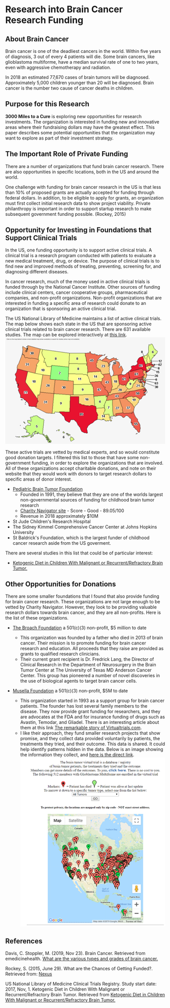 # Research into Brain Cancer Research Funding
## About Brain Cancer

Brain cancer is one of the deadliest cancers in the world. Within five years of diagnosis, 3 out of every 4 patients will die. Some brain cancers, like glioblastoma multiforme, have a median survival rate of one to two years, even with aggressive chemotherapy and radiation.

In 2018 an estimated 77,670 cases of brain tumors will be diagnosed. Approximately 5,000 children younger than 20 will be diagnosed. Brain cancer is the number two cause of cancer deaths in children.

## Purpose for this Research

**3000 Miles to a Cure** is exploring new opportunities for research investments.  The organization is interested in funding new and innovative areas where their fundraising dollars may have the greatest effect.  This paper describes some potential opportunities that the organization may want to explore as part of their investment strategy.    

## The Important Role of Private Funding

There are a number of organizations that fund brain cancer research.  There are also opportunities in specific locations, both in the US and around the world. 

One challenge with funding for brain cancer research in the US is that less than 10% of proposed grants are actually accepted for funding through federal dollars.  In addition, to be eligible to apply for grants, an organization must first collect initial research data to show project viability. Private philanthropy is important in order to support startup research to make subsequent government funding possible. (Rockey, 2015) 


## Opportunity for Investing in Foundations that Support Clinical Trials 
 In the US, one funding opportunity is to support active clinical trials. A clinical trial is a research program conducted with patients to evaluate a new medical treatment, drug, or device. The purpose of clinical trials is to find new and improved methods of treating, preventing, screening for, and diagnosing different diseases. 

In cancer research, much of the money used in active clinical trials is funded through by the National Cancer Institute.  Other sources of funding include clinical centers, cancer cooperative groups, pharmaceutical companies, and non-profit organizations.  Non-profit organizations that are interested in funding a specific area of research could donate to an organization that is sponsoring an active clinical trial.  

The US National Library of Medicine maintains a list of active clinical trials.  The map below shows each state in the US that are sponsoring active clinical trials related to brain cancer research.  There are 631 available studies.  The map can be explored interactively at [this link](https://clinicaltrials.gov/ct2/results/map?cond=&term=brain+cancer&cntry=&state=&city=&dist=&map=NA%3AUS&recrs=a&recrs=f).    
![clinical trial map](clinicaltrials.png "Clinical Trials")

These active trials are vetted by medical experts, and so would constitute good donation targets.  I filtered this list to those that have some non-government funding, in order to explore the organizations that are involved.  All of these organizations accept charitable donations, and note on their website that they would work with  donors to target research dollars to specific areas of donor interest.  

- [Pediatric Brain Tumor Foundation](http://www.curethekids.org/)  
  *   Founded in 1991, they believe that they are one of the worlds largest non-governmental sources of funding for childhood brain tumor research 
  * [Charity Navigator site](https://www.charitynavigator.org/index.cfm?bay=search.summary&orgid=8067) - Score - Good - 89.05/100 
  *  Revenue in 2018 approximately $10M
- St Jude Children's Research Hospital
- The Sidney Kimmel Comprehensive Cancer Center at Johns Hopkins University
- St Baldrick's Foundation, which is the largest funder of childhood cancer research aside from the US goverment.  

There are several studies in this list that could be of particular interest:
- [Ketogenic Diet in Children With Malignant or Recurrent/Refractory Brain Tumor.](https://clinicaltrials.gov/ct2/show/NCT03328858?term=brain+cancer&recrs=abdf&draw=2&rank=7)


## Other Opportunities for Donations

There are some smaller foundations that I found that also provide funding for brain cancer research.  These organizations are not large enough to be vetted by Charity Navigator.  However, they look to be providing valuable research dollars towards brain cancer, and they are all non-profits.  Here is the list of these organizations. 

- [The Broach Foundation](https://www.thebroachfoundation.org/) a 501(c)(3) non-profit, $5 million to date 
  * This organization was founded by a father who died in 2013 of brain cancer.  Their mission is to promote funding for brain cancer research and education.  All proceeds that they raise are provided as grants to qualified research clinicians. 
  *  Their current grant recipient is Dr. Fredrick Lang, the Director of Clinical Research in the Department of Neurosurgery in the Brain Tumor Center at The University of Texas MD Anderson Cancer Center.  This group has pioneered a number of novel discoveries in the use of biological agents to target brain cancer cells.  

- [Musella Foundation](https://virtualtrials.com/musella.cfm) a 501(c)(3) non-profit, $5M to date
  * This organization started in 1993 as a support group for brain cancer patients.  The founder has lost several family members to the disease.  They now provide grant funding for researchers, and they are advocates at the FDA and for insurance funding of drugs such as Avastin, Temodar, and Gliadel.  There is an interesting article about them at this link [The remarkable story
of Virtualtrials.com](https://virtualtrials.com/pdf/vt.pdf). 
  *  I like their approach, they fund smaller research projects that show promise, and they collect data provided voluntarily by patients, the treatments they tried, and their outcome.  This data is shared.  It could help identify patterns hidden in the data.  Below is an image showing the information they collect, and [here is the direct link](https://virtualtrials.com/vtmap8.cfm).
![Voluntary Patient Registry](patientregistry.png "Voluntary Patient Registry")



## References ##
Davis, C. Stoppler, M. (2019, Nov 23). Brain Cancer. Retrieved from emedicinehealth. [What are the various types and grades of brain cancer.](https://www.emedicinehealth.com/brain_cancer/article_em.htm#what_are_the_various_types_and_grades_of_brain_cancer)

Rockey, S. (2015, June 29). What are the Chances of Getting Funded?.  Retrieved from: [Nexus](https://nexus.od.nih.gov/all/2015/06/29/what-are-the-chances-of-getting-funded/)

US National Library of Medicine Clinical Trials Registry. Study start date: 2017, Nov, 1. Ketogenic Diet in Children With Malignant or Recurrent/Refractory Brain Tumor. Retrieved from [Ketogenic Diet in Children With Malignant or Recurrent/Refractory Brain Tumor.](https://clinicaltrials.gov/ct2/show/NCT03328858?term=brain+cancer&recrs=abdf&draw=2&rank=7)
